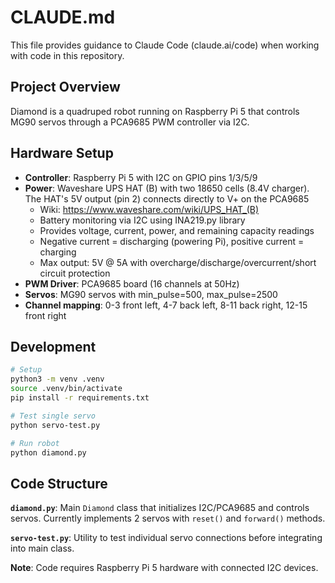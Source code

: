 # CLAUDE.md

This file provides guidance to Claude Code (claude.ai/code) when working with code in this repository.

## Project Overview

Diamond is a quadruped robot running on Raspberry Pi 5 that controls MG90 servos through a PCA9685 PWM controller via I2C.

## Hardware Setup

- **Controller**: Raspberry Pi 5 with I2C on GPIO pins 1/3/5/9
- **Power**: Waveshare UPS HAT (B) with two 18650 cells (8.4V charger). The HAT's 5V output (pin 2) connects directly to V+ on the PCA9685
  - Wiki: https://www.waveshare.com/wiki/UPS_HAT_(B)
  - Battery monitoring via I2C using INA219.py library
  - Provides voltage, current, power, and remaining capacity readings
  - Negative current = discharging (powering Pi), positive current = charging
  - Max output: 5V @ 5A with overcharge/discharge/overcurrent/short circuit protection
- **PWM Driver**: PCA9685 board (16 channels at 50Hz)
- **Servos**: MG90 servos with min_pulse=500, max_pulse=2500
- **Channel mapping**: 0-3 front left, 4-7 back left, 8-11 back right, 12-15 front right

## Development

```bash
# Setup
python3 -m venv .venv
source .venv/bin/activate
pip install -r requirements.txt

# Test single servo
python servo-test.py

# Run robot
python diamond.py
```

## Code Structure

**`diamond.py`**: Main `Diamond` class that initializes I2C/PCA9685 and controls servos. Currently implements 2 servos with `reset()` and `forward()` methods.

**`servo-test.py`**: Utility to test individual servo connections before integrating into main class.

**Note**: Code requires Raspberry Pi 5 hardware with connected I2C devices.
